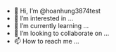 - 👋 Hi, I’m @hoanhung3874test
- 👀 I’m interested in ...
- 🌱 I’m currently learning ...
- 💞️ I’m looking to collaborate on ...
- 📫 How to reach me ...

<!---
hoanhung3874test/hoanhung3874test is a ✨ special ✨ repository because its `README.md` (this file) appears on your GitHub profile.
You can click the Preview link to take a look at your changes.
--->
